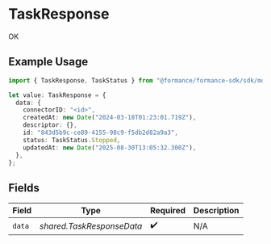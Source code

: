 # TaskResponse

OK

## Example Usage

```typescript
import { TaskResponse, TaskStatus } from "@formance/formance-sdk/sdk/models/shared";

let value: TaskResponse = {
  data: {
    connectorID: "<id>",
    createdAt: new Date("2024-03-18T01:23:01.719Z"),
    descriptor: {},
    id: "843d5b9c-ce89-4155-98c9-f5db2d82a9a3",
    status: TaskStatus.Stopped,
    updatedAt: new Date("2025-08-30T13:05:32.300Z"),
  },
};
```

## Fields

| Field                     | Type                      | Required                  | Description               |
| ------------------------- | ------------------------- | ------------------------- | ------------------------- |
| `data`                    | *shared.TaskResponseData* | :heavy_check_mark:        | N/A                       |